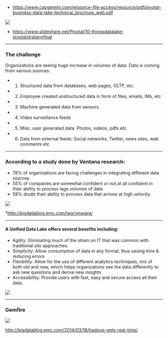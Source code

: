 * https://www.capgemini.com/resource-file-access/resource/pdf/pivotal-business-data-lake-technical_brochure_web.pdf

![](https://www.capgemini.com/sites/default/files/en/2014/08/bdl.png)


* https://www.slideshare.net/Pivotal/10-thingsdatalake-pivotalstratanyfinal

----------------------------------------------------------------------------

### The challenge

Organizations are seeing huge increase in volumes of data. Data is coming from various sources:

* 1. Structured data from databases, web pages, OLTP, etc.
*  2. Employee created unstructured data in form of files, emails, IMs, etc
*  3. Machine generated data from sensors
*  4. Video surveillance feeds
*  5. Misc. user generated data: Photos, videos, pdfs etc
*  6. Data from external feeds: Social networks, Twitter, news sites, web comments etc

-----------------------------------------------------------------------------

### According to a study done by Ventana research:

* 78% of organizations are facing challenges in integrating different data sources.
* 55% of companies are somewhat confident or not at all confident in their ability to process lage volumes of data
* 58% doubt their ability to process data that arrives at high velocity. 

![](http://bigdatablog.emc.com/wp-content/uploads/2014/10/federationdatalake1.jpg)

*http://bigdatablog.emc.com/tag/vmware/

-------------------------------------------------------------------------------------

#### A Unified Data Lake offers several benefits including:

* Agility: Eliminating much of the strain on IT that was common with traditional silo approaches.
* Simplicity: Allow consumption of data in any format, thus saving time & reducing errors
* Flexibility: Allow for the use of different analytics techniques, mix of both old and new, which helps organizations see the data differently to ask new questions and derive new insights
* Accessibility: Provide users with fast, easy and secure access all their data.

![](https://image.slidesharecdn.com/10thingsdatalakepivotalstratanyfinal-141112184033-conversion-gate02/95/10-amazing-things-to-do-with-a-hadoopbased-data-lake-3-638.jpg?cb=1417690823)


--------------------------------------------------------------------
### Gemfire 

![](http://bigdatablog.emc.com/wp-content/uploads/2014/03/GemFire-2014-03-17-at-14.40.49-PM.png)


http://bigdatablog.emc.com/2014/03/18/hadoop-gets-real-time/



